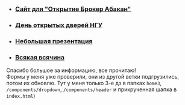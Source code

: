 - ### [Сайт для "Открытие Брокер Абакан"](https://citadel-invest.ru/)
- ### [День открытых дверей НГУ](https://disk.yandex.ru/i/GQNR3kY5D79pOQ)
- ### [Небольшая презентация](https://disk.yandex.ru/i/DmC9i8cCc9j1Kg)
- ### [Всякая всячина](https://disk.yandex.ru/d/Qon7eutKR45kYA)

Спасибо большое за информацию, все прочитаю!  
Формы у меня уже проверили, они из другой ветки подгрузились, потом их обновлю. Тут у меня только 3-е дз в папках `home3`, `/components/dropdown`, `/components/header` и прикрученная шапка в `index.html`) 
